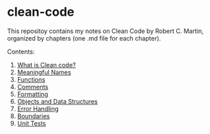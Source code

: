# clean-code
This repositoy contains my notes on Clean Code by Robert C. Martin, organized by chapters (one .md file for each chapter).

Contents:
1. [What is Clean code?](https://github.com/azizkayumov/clean-code/blob/main/intro.md)
2. [Meaningful Names](https://github.com/azizkayumov/clean-code/blob/main/meaningful-names.md)
3. [Functions](https://github.com/azizkayumov/clean-code/blob/main/functions.md)
4. [Comments](https://github.com/azizkayumov/clean-code/blob/main/comments.md)
5. [Formatting](https://github.com/azizkayumov/clean-code/blob/main/formatting.md)
6. [Objects and Data Structures](https://github.com/azizkayumov/clean-code/blob/main/object_and_data_structures.md)
7. [Error Handling](https://github.com/azizkayumov/clean-code/blob/main/error_handling.md)
8. [Boundaries](https://github.com/azizkayumov/clean-code/blob/main/boundaries.md)
9. [Unit Tests](https://github.com/azizkayumov/clean-code/blob/main/unit_tests.md)
